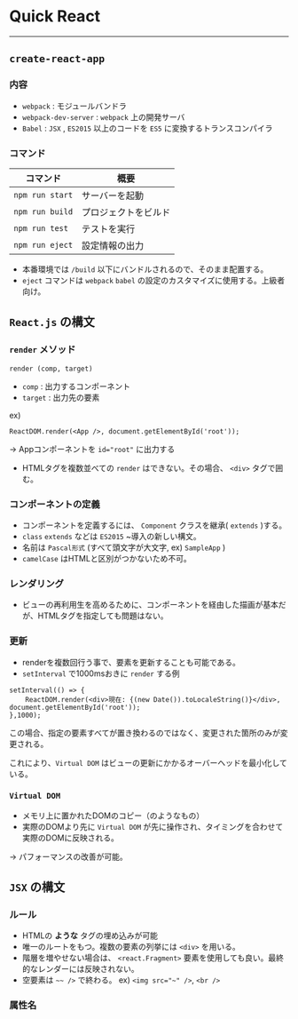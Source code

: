 # Quick React

---

## `create-react-app`

### 内容
- `webpack` : モジュールバンドラ
- `webpack-dev-server` : `webpack` 上の開発サーバ
- `Babel` : `JSX` , `ES2015` 以上のコードを `ES5` に変換するトランスコンパイラ

### コマンド

| コマンド | 概要 |
|---|---|
|`npm run start` |サーバーを起動 |
|`npm run build` |プロジェクトをビルド |
|`npm run test` |テストを実行 |
|`npm run eject`| 設定情報の出力 |

- 本番環境では `/build` 以下にバンドルされるので、そのまま配置する。
- `eject` コマンドは `webpack` `babel` の設定のカスタマイズに使用する。上級者向け。

## `React.js` の構文

### `render` メソッド

```
render (comp, target)
```

- `comp` : 出力するコンポーネント
- `target` : 出力先の要素

ex) 

```
ReactDOM.render(<App />, document.getElementById('root'));
```

→ Appコンポーネントを `id="root"` に出力する
- HTMLタグを複数並べての `render` はできない。その場合、 `<div>` タグで囲む。

### コンポーネントの定義

- コンポーネントを定義するには、 `Component` クラスを継承( `extends` )する。
- `class` `extends` などは `ES2015` ~導入の新しい構文。
- 名前は `Pascal形式` (すべて頭文字が大文字, ex) `SampleApp` )
- `camelCase` はHTMLと区別がつかないため不可。

### レンダリング

- ビューの再利用生を高めるために、コンポーネントを経由した描画が基本だが、HTMLタグを指定しても問題はない。

### 更新
- renderを複数回行う事で、要素を更新することも可能である。
- `setInterval` で1000msおきに `render` する例

```
setInterval(() => {
    ReactDOM.render(<div>現在: {(new Date()).toLocaleString()}</div>, document.getElementById('root'));
},1000);
```

この場合、指定の要素すべてが置き換わるのではなく、変更された箇所のみが変更される。

これにより、`Virtual DOM` はビューの更新にかかるオーバーヘッドを最小化している。

### `Virtual DOM`

- メモリ上に置かれたDOMのコピー（のようなもの）
- 実際のDOMより先に `Virtual DOM` が先に操作され、タイミングを合わせて実際のDOMに反映される。

→ パフォーマンスの改善が可能。

## `JSX` の構文

### ルール

- HTMLの **ような** タグの埋め込みが可能
- 唯一のルートをもつ。複数の要素の列挙には `<div>` を用いる。
- 階層を増やせない場合は、 `<react.Fragment>` 要素を使用しても良い。最終的なレンダーには反映されない。
- 空要素は `~~ />` で終わる。 ex) `<img src="~" />`, `<br />`

### 属性名

